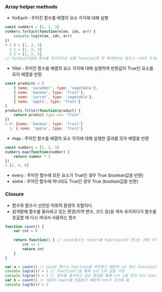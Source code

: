 ### Array helper methods

- forEach : 주어진 함수를 배열의 요소 각각에 대해 실행

```javascript
const numbers = [1, 2, 3]
numbers.forEach(function(elem, idx, arr) {
    console.log(elem, idx, arr)
})
> 1 0 > [1, 2, 3]
  2 1 > [1, 2, 3]
  3 2 > [1, 2, 3]
// forEach다음에 함수를 즉각적으로 실행 function의 첫 매개변수는 필수고 나머지 두개는 optional
```

- filter : 주어진 함수를 배열의 요소 각각에 대해 실행하여 반환값이 True인 요소를 모아 배열을 반환

```javascript
const products = [
    { name: 'cucumber', type: 'vegetable'},
    { name: 'banana', type: 'fruit'},
    { name: 'carrot', type: 'vegetable'},
    { name: 'apple', type: 'fruit'}
]
products.filter(function(product) {
    return product.type === 'fruit'
})
> 0: {name: 'banana', type: 'fruit'}
  1: { name: 'apple', type: 'fruit'}
```

- map : 주어진 함수를 배열의 요소 각각에 대해 실행한 결과를 모아 배열을 반환

```javascript
const numbers = [1, 2, 3]
numbers.map(function(number) {
    return number * 2
})
> [2, 4, 6]
```

- every : 주어진 함수에 모든 요소가 True인 경우 True (boolean값을 반환)
- some : 주어진 함수에 하나라도 True인 경우 True (boolean값을 반환)



### Closure

- 함수와 함수가 선언된 어휘적 환경의 조합이다.
- 쉽게말해 함수를 둘러싸고 있는 환경(지역 변수, 코드 등)을 계속 유지하다가 함수를 호출할 때 다시 꺼내서 사용하는 함수

```javascript
function count() {
    var cnt = 0
    
    return function() { // count함수는 return을 function으로 한다는 것에 주의할 것
        cnt += 1
        return cnt
    }
}

var a = count() // count 함수는 function을 리턴했기 때문에 a는 함수 function()이 들어가 있다.
console.log(a()) > 1 // function()을 통해 cnt 1의 값을 가짐
console.log(a()) > 2 // 함수를 둘러싸고 있는 환경을 통해 cnt 1을 받아 다시 function()을 돌려 2의 값이 반환됨
var b = count() // 새로이 count를 만들었기 때문에 cnt가 초기화 됨
console.log(b()) > 1
```

